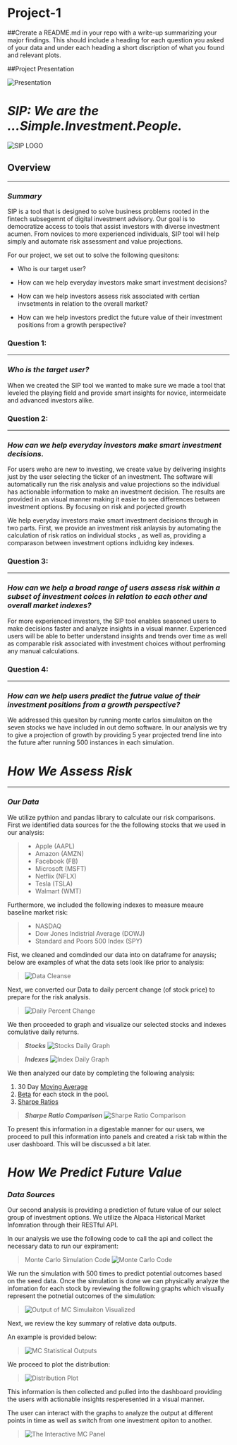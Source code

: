 # Project-1

##Crerate a README.md in your repo with a write-up summarizing your major findings.  This should include a heading for each question you asked of your data and under each heading a short discription of what you found and relevant plots.

##Project Presentation

![Presentation](https://github.com/jerry1998728/SIP-Project/tree/main/Presentation)

# ***SIP: We are the ...Simple.Investment.People.***

![SIP LOGO](https://github.com/jerry1998728/SIP-Project/blob/main/Images/SIP_logo.png?raw=true)


## **Overview**
---

### ***Summary***

SIP is a tool that is designed to solve business problems rooted in the fintech subsegemnt of digital investment advisory. Our goal is to democratize access to tools that assist investors with diverse investment acumen.  From novices to more experienced individuals, SIP tool will help simply and automate risk assessment and value projections. 

For our project, we set out to solve the following quesitons:

* Who is our target user?

* How can we help everyday investors make smart investment decisions? 

* How can we help investors assess risk associated with certian invsetments in relation to the overall market?

* How can we help investors predict the future value of their investment positions from a growth perspective? 


### **Question 1:** 
---
### ***Who is the target user?***
When we created the SIP tool we wanted to make sure we made a tool that leveled the playing field and provide smart insights for novice, intermeidate and advanced investors alike. 



### **Question 2:**  
---
### ***How can we help everyday investors make smart investment decisions.***    
  
For users weho are new to investing, we create value by delivering insights just by the user selecting the ticker of an investment.  The software will automatically run the risk analysis and value projections so the individual has actionable information to make an investment decision.  The results are provided in an visual manner making it easier to see differences between investment options. By focusing on risk and porjected growth

We help everyday investors make smart investment decisions through in two parts.  First, we provide an investment risk anlaysis by automating the calculation of risk ratios on individual stocks , as well as, providing a comparason between investment options indluidng key indexes.   


### **Question 3:** 
---
### ***How can we help a broad range of users assess risk within a subset of investment coices in relation to each other and overall market indexes?*** 

For more experienced investors, the SIP tool enables seasoned users to make decisions faster and analyze insights in a visual manner. Experienced users will be able to better understand  insights and trends over time as well as comparable risk associated with investment choices without perfroming any manual calculations. 


### **Question 4:** 
---
### ***How can we help users predict the futrue value of their investment positions from a growth perspective?***

We addressed this quesiton by running monte carlos simulaiton on the seven stocks we have included in out demo software.  In our analysis we try to give a projection of growth by providing 5 year projected trend line into the future after running 500 instances in each simulation.  

# *How We Assess Risk*
---
### ***Our Data*** 

We utilize pythion and pandas library to calculate our risk comparisons.  First we identified data sources for the the following stocks that we used in our analysis:

> + Apple (AAPL)
> + Amazon (AMZN)
> + Facebook (FB)
> + Microsoft (MSFT)
> + Netflix (NFLX)
> + Tesla (TSLA)
> + Walmart (WMT)

Furthermore, we included the following indexes to measure meaure baseline market risk:

> + NASDAQ
> + Dow Jones Indistrial Average (DOWJ)
> + Standard and Poors 500 Index (SPY)


Fist, we cleaned and comdinded our data into on dataframe for anaysis; below are examples of what the data sets look like prior to analysis:
>  
>![Data Cleanse](https://github.com/jerry1998728/SIP-Project/blob/main/Images/Cleaning_Merge_DF.png?raw=true)


Next, we converted our Data to daily percent change (of stock price) to prepare for the risk analysis.

>
>![Daily Percent Change](https://github.com/jerry1998728/SIP-Project/blob/main/Images/Daily_PCT_Change_DF.png?raw=ture)

We then proceeded to graph and visualize our selected stocks and indexes comulative daily returns.

>***Stocks***
>![Stocks Daily Graph](https://github.com/jerry1998728/SIP-Project/blob/main/Images/Stocks_daily.png?raw=true)

>***Indexes***
>![Index Daily Graph](https://github.com/jerry1998728/SIP-Project/blob/main/Images/Index_Daily.png?raw=ture)

We then analyzed our date by completing the following analysis:
1. 30 Day [Moving Average][3
]
2. [Beta][2] for each stock in the pool.
3. [Sharpe Ratios][1]

>***Sharpe Ratio Comparison***
>![Sharpe Ratio Comparison](https://github.com/jerry1998728/SIP-Project/blob/main/Images/Sharpe_Ratio.png?raw=ture)


To present this information in a digestable manner for our users, we proceed to pull this information into panels and created a risk tab within the user dashboard.  This will be discussed a bit later.  


    
[1]:https://www.investopedia.com/terms/s/sharperatio.asp
[2]:https://www.investopedia.com/investing/beta-gauging-price-fluctuations/
[3]:https://www.investopedia.com/terms/m/movingaverage.asp


# *How We Predict Future Value*

### ***Data Sources*** 

​Our second analysis is providing a prediction of future value of our select group of investment options. We utilize the Alpaca Historical Market Infomration through their RESTful API.     

In our analysis we use the following code to call the api and collect the necessary data to run our expirament:

>Monte Carlo Simulation Code
>![Monte Carlo Code](images/Simulation_Setup.png)


We run the simulation with 500 times to predict potential outcomes based on the seed data.  Once the simulation is done we can physically analyze the infomation for each stock by reviewing the following graphs which visually represent the potnetial outcomes of the simulation:

>
>![Output of MC Simulaiton Visualized](https://github.com/jerry1998728/SIP-Project/blob/main/Images/Simulation_Visuals.png?raw=true)

Next, we review the key summary of relative data outputs.  

An example is provided below:

>
>![MC Statistical Outputs](https://github.com/jerry1998728/SIP-Project/blob/main/Images/MC_Stats.png?raw=true)


We proceed to plot the distribution:

>
>![Distribution Plot](images/Distribution_Plot.png)

This information is then collected and pulled into the dashboard providing the users with actionable insights resperesented in a visual manner.

The user can interact with the graphs to analyze the output at different points in time as well as switch from one investment opiton to another.

>
>![The Interactive MC Panel](https://github.com/jerry1998728/SIP-Project/blob/main/Images/Prediction_Visual.png?raw=true)
